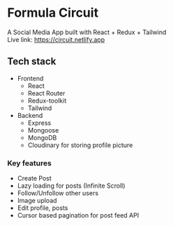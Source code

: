 # Formula Circuit
A Social Media App built with React + Redux + Tailwind    
Live link: https://circuit.netlify.app


## Tech stack
- Frontend
  + React
  + React Router
  + Redux-toolkit
  + Tailwind
- Backend
  + Express
  + Mongoose
  + MongoDB
  + Cloudinary for storing profile picture

### Key features
- Create Post
- Lazy loading for posts (Infinite Scroll)
- Follow/Unfollow other users
- Image upload 
- Edit profile, posts
- Cursor based pagination for post feed API

